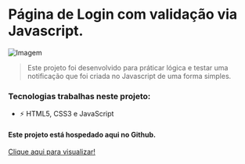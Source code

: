 # Página de Login com validação via Javascript.

<img src="https://cdn.discordapp.com/attachments/753576544819085382/917920216720220220/unknown.png" alt="Imagem">

> Este projeto foi desenvolvido para práticar lógica e testar uma notificação que foi criada no Javascript de uma forma simples.

### Tecnologias trabalhas neste projeto:

- ⚡ HTML5, CSS3 e JavaScript

#### Este projeto está hospedado aqui no Github.
<p><a href="https://dlzzdev.github.io/login-page-js/" target="_blank" rel="noopener">Clique aqui para visualizar!</p>
